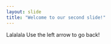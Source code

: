 ```yaml
---
layout: slide
title: "Welcome to our second slide!"
---
```

Lalalala
Use the left arrow to go back!
